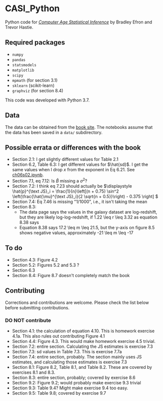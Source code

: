 # CASI_Python

Python code for _[Computer Age Statistical Inference](https://web.stanford.edu/~hastie/CASI/index.html)_ by Bradley Efron and Trevor Hastie.


## Required packages

- `numpy`
- `pandas`
- `statsmodels`
- `matplotlib`
- `scipy`
- `mpmath` (for section 3.1)
- `sklearn` (scikit-learn)
- `graphviz` (for section 8.4)

This code was developed with Python 3.7.


## Data

The data can be obtained from the [book site](https://web.stanford.edu/~hastie/CASI/data.html). The notebooks assume that the data has been saved in a `data/` subdirectory.


## Possible errata or differences with the book

- Section 2.1: I get slightly different values for Table 2.1
- Section 6.2, Table 6.3: I get different values for $\hat{sd}$. I get the same values when I drop $x$ from the exponent in Eq 6.21. See [ch06s02.ipynb](chapter06/ch06s02.ipynb).
- Section 7.1, eq 7.12: Is $\hat{B}$ missing a $\sigma^2$?
- Section 7.2: I think eq 7.23 should actually be $\displaystyle \hat{p}^{\text JS}_i = \frac{1}{n}\left[(n + 0.75) \sin^2 \left(\frac{\hat{\mu}^{\text JS}_i}{2 \sqrt{n + 0.5}}\right) - 0.375 \right] $
- Section 7.4: Eq 7.46 is missing "1/1000", i.e., it isn't taking the mean
- Section 8.3:
    - The data page says the values in the galaxy dataset are log-redshift, but they are likely log-log-redshift, if 1.22 \leq r \leq 3.32 as equation 8.38 says
    - Equation 8.38 says 17.2 \leq m \leq 21.5, but the y-axis on figure 8.5 shows negative values, approximately -21 \leq m \leq -17


## To do

- Section 4.3: Figure 4.2
- Section 5.2: Figures 5.2 and 5.3 ?
- Section 6.3
- Section 8.4: Figure 8.7 doesn't completely match the book


## Contributing

Corrections and contributions are welcome. Please check the list below before submitting contributions.

### DO NOT contribute

- Section 4.1: the calculation of equation 4.10. This is homework exercise 4.1a. This also rules out contributing Figure 4.1
- Section 4.4: Figure 4.3. This would make homework exercise 4.5 trivial.
- Section 7.2: entire section. Calculating the JS estimates is exercise 7.3
- Section 7.3: sd values in Table 7.3. This is exercise 7.7a
- Section 7.4: entire section, probably. The section mainly uses JS estimates, and calculating those estimates is exercise 7.3
- Section 8.1: Figure 8.2, Table 8.1, and Table 8.2. These are covered by exercises 8.1 and 8.3.
- Section 8.3: entire section, probably; covered by exercise 8.6
- Section 9.2: Figure 9.2; would probably make exercise 9.3 trivial
- Section 9.3: Table 9.4? Might make exercise 9.4 too easy.
- Section 9.5: Table 9.8; covered by exercise 9.7
